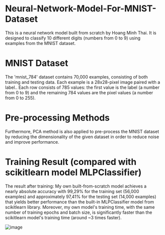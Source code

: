 # Neural-Network-Model-For-MNIST-Dataset
This is a neural network model built from scratch by Hoang Minh Thai. It is designed to classify 10 different digits (numbers from 0 to 9) using examples from the MNIST dataset.

# MNIST Dataset
The 'mnist_784' dataset contains 70,000 examples, consisting of both training and testing data. Each example is a 28x28-pixel image paired with a label.. Each row consists of 785 values: the first value is the label (a number from 0 to 9) and the remaining 784 values are the pixel values (a number from 0 to 255).

# Pre-processing Methods
Furthermore, PCA method is also applied to pre-process the MNIST dataset by reducing the dimensionality of the given dataset in order to reduce noise and improve performance.

# Training Result (compared with scikitlearn model MLPClassifier)
The result after training: My own built-from-scratch model achieves a nearly absolute accuracy with 99,29% for the training set (56,000 examples) and approximately 97,41% for the testing set (14,000 examples) that yields better performance than the built-in MLPClassifier model from scikitlearn library. Moreover, my own model's training time, with the same number of training epochs and batch size, is significantly faster than the scikitlearn model's training time (around ~3 times faster).  

![image](https://github.com/meanthai/Neural-Network-Model-For-MNIST-Dataset/assets/147926426/0e214f1f-af85-4e57-9928-1aadec31c9fd)

